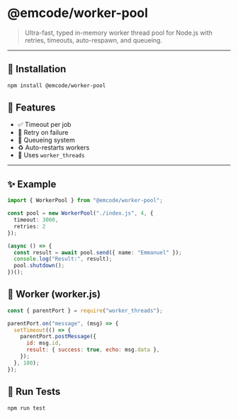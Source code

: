 # @emcode/worker-pool

> Ultra-fast, typed in-memory worker thread pool for Node.js with retries, timeouts, auto-respawn, and queueing.

---

## 🚀 Installation

```bash
npm install @emcode/worker-pool
```

## 🧠 Features

- ✅ Timeout per job
- 🔁 Retry on failure
- 🚀 Queueing system
- ♻️ Auto-restarts workers
- 🧵 Uses `worker_threads`

---

## ✨ Example

```ts
import { WorkerPool } from "@emcode/worker-pool";

const pool = new WorkerPool("./index.js", 4, {
  timeout: 3000,
  retries: 2
});

(async () => {
  const result = await pool.send({ name: "Emmanuel" });
  console.log("Result:", result);
  pool.shutdown();
})();
```

## 📄 Worker (worker.js)

```js
const { parentPort } = require("worker_threads");

parentPort.on("message", (msg) => {
  setTimeout(() => {
    parentPort.postMessage({
      id: msg.id,
      result: { success: true, echo: msg.data },
    });
  }, 100);
});
```

## 🧪 Run Tests

```bash
npm run test
```
